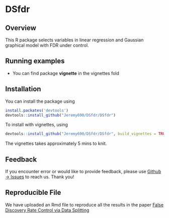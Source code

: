 # DSfdr
## Overview
This R package selects variables in linear regression and Gaussian graphical model with FDR under control.

## Running examples
- You can find package **vignette** in the vignettes fold


## Installation

You can install the package using 

```R
install.packates('devtools')
devtools::install_github("Jeremy690/DSfdr/DSfdr")
```

To install with vignettes, using 

```R
devtools::install_github("Jeremy690/DSfdr/DSfdr", build_vignettes = TRUE)
```

The vignettes takes approximately 5 mins to knit.


## Feedback

If you encounter error or would like to provide feedback, please use [Github -> Issues](https://github.com/LinBuyu/DSfdr/issues) to reach us. Thank you! 


## Reproducible File
We have uploaded an Rmd file to reproduce all the results in the paper [False Discovery Rate Control via Data Splitting](https://arxiv.org/pdf/2002.08542.pdf)
